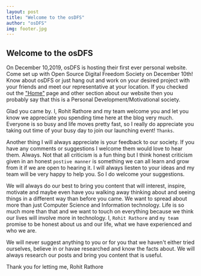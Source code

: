 ```yaml
---
layout: post
title: "Welcome to the osDFS"
author: "osDFS"
img: footer.jpg
---
```


## Welcome to the osDFS

On December 10,2019, osDFS is hosting their first ever personal website. Come set up with Open Source Digital Freedom Society on December 10th! Know about osDFS or just hang out and work on your desired project with your friends and meet our representative at your location. 
If you checked out the ["Home"](https://www.osdfs.in/) page and other section about our website then you probably say that this is a Personal Development/Motivational society. 

Glad you came by. I, Rohit Rathore and my team welcome you and let you know we appreciate you spending time here at the blog very much. Everyone is so busy and life moves pretty fast, so I really do appreciate you taking out time of your busy day to join our launching event! `Thanks`.

Another thing I will always appreciate is your feedback to our society. If you have any comments or suggestions I welcome them would love to hear them. Always. Not that all criticism is a fun thing but I think honest criticism given in an honest `postive manner` is something we can all learn and grow from it if we are open to hearing it. I will always liesten to your ideas and my team will be very happy to help you. So I do welcome your suggestions.

We will always do our best to bring you content that will interest, inspire, motivate and maybe even have you walking away thinking about and seeing things in a different way than before you came. We want to spread about more than just Computer Science and Information technology. Life is so much more than that and we want to touch on everything because we think our lives will involve more in technology. I, `Rohit Rathore` and `my team` promise to be honest about us and our life, what we have experienced and who we are.

We will never suggest anything to you or for you that we haven't either tried ourselves, believe in or havae researched and know the facts about. We will always research our posts and bring you content that is useful.

Thank you for letting me,
Rohit Rathore